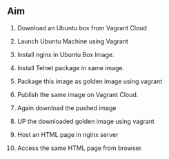 ## Aim

1. Download an Ubuntu box from Vagrant Cloud

2. Launch Ubuntu Machine using Vagrant

3. Install nginx in Ubuntu Box Image.

4. Install Telnet package in same image.

5. Package this image as golden image using vagrant

6. Publish the same image on Vagrant Cloud.

7. Again download the pushed image

8. UP the downloaded golden image using vagrant

9. Host an HTML page in nginx server

10. Access the same HTML page from browser.
